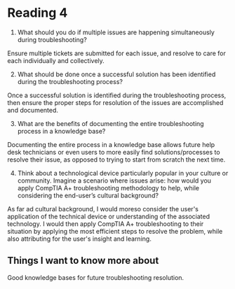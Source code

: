 # Reading 4

1. What should you do if multiple issues are happening simultaneously during troubleshooting?

Ensure multiple tickets are submitted for each issue, and resolve to care for each individually and collectively.

2. What should be done once a successful solution has been identified during the troubleshooting process?

Once a successful solution is identified during the troubleshooting process, then ensure the proper steps for resolution of the issues are accomplished and documented.

3. What are the benefits of documenting the entire troubleshooting process in a knowledge base?

Documenting the entire process in a knowledge base allows future help desk technicians or even users to more easily find solutions/processes to resolve their issue, as opposed to trying to start from scratch the next time. 

4. Think about a technological device particularly popular in your culture or community. Imagine a scenario where issues arise: how would you apply CompTIA A+ troubleshooting methodology to help, while considering the end-user’s cultural background?

As far ad cultural background, I would moreso consider the user's application of the technical device or understanding of the associated technology. I would then apply CompTIA A+ troubleshooting to their situation by applying the most efficient steps to resolve the problem, while also attributing for the user's insight and learning.

## Things I want to know more about

Good knowledge bases for future troubleshooting resolution.
